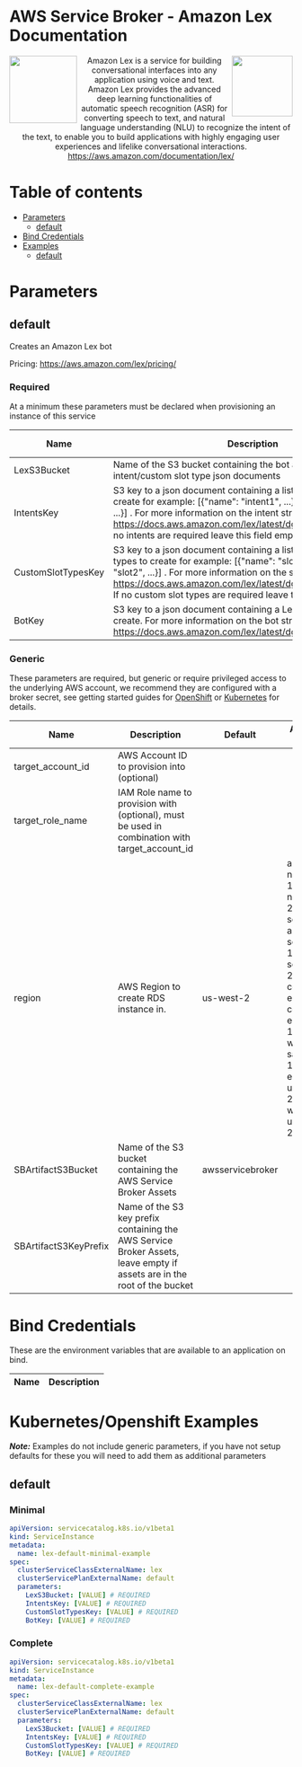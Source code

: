 # AWS Service Broker - Amazon Lex Documentation

<img  align="left" src="https://s3.amazonaws.com/awsservicebroker/icons/aws-service-broker.png" width="120"><img align="right" src="https://s3.amazonaws.com/awsservicebroker/icons/AmazonLex_LARGE.png" width="108"> <p align="center">Amazon Lex is a service for building conversational interfaces into any application using voice and text. Amazon Lex provides the advanced deep learning functionalities of automatic speech recognition (ASR) for converting speech to text, and natural language understanding (NLU) to recognize the intent of the text, to enable you to build applications with highly engaging user experiences and lifelike conversational interactions.
https://aws.amazon.com/documentation/lex/</p>

Table of contents
=================

* [Parameters](#parameters)
  * [default](#param-default)
* [Bind Credentials](#bind-credentials)
* [Examples](#kubernetes-openshift-examples)
  * [default](#example-default)

<a id="parameters" />

# Parameters

<a id="param-default" />

## default

Creates an Amazon Lex bot

Pricing: https://aws.amazon.com/lex/pricing/

### Required

At a minimum these parameters must be declared when provisioning an instance of this service

Name           | Description     | Accepted Values
-------------- | --------------- | ---------------
LexS3Bucket|Name of the S3 bucket containing the bot and (optionally) intent/custom slot type json documents|string
IntentsKey|S3 key to a json document containing a list of Lex intents to create for example: [{"name": "intent1", ...}, {"name": "intent2", ...}] . For more information on the intent structure, see https://docs.aws.amazon.com/lex/latest/dg/API_PutIntent.html. If no intents are required leave this field empty|string
CustomSlotTypesKey|S3 key to a json document containing a list of Lex custom slot types to create for example: [{"name": "slot1", ...}, {"name": "slot2", ...}] . For more information on the slot type structure, see https://docs.aws.amazon.com/lex/latest/dg/API_PutSlotType.html. If no custom slot types are required leave this field empty|string
BotKey|S3 key to a json document containing a Lex bot definition to create. For more information on the bot structure, see https://docs.aws.amazon.com/lex/latest/dg/API_PutBot.html.|string


### Generic

These parameters are required, but generic or require privileged access to the underlying AWS account, we recommend they are
configured with a broker secret, see getting started guides for [OpenShift](/docs/getting-started-openshift.md) or
[Kubernetes](/docs/getting-started-k8s.md) for details.

Name           | Description     | Default         | Accepted Values
-------------- | --------------- | --------------- | ---------------
target_account_id|AWS Account ID to provision into (optional)||
target_role_name|IAM Role name to provision with (optional), must be used in combination with target_account_id||
region|AWS Region to create RDS instance in.|us-west-2|ap-northeast-1, ap-northeast-2, ap-south-1, ap-southeast-1, ap-southeast-2, ca-central-1, eu-central-1, eu-west-1, eu-west-2, sa-east-1, us-east-1, us-east-2, us-west-1, us-west-2
SBArtifactS3Bucket|Name of the S3 bucket containing the AWS Service Broker Assets|awsservicebroker|
SBArtifactS3KeyPrefix|Name of the S3 key prefix containing the AWS Service Broker Assets, leave empty if assets are in the root of the bucket||

<a id="bind-credentials" />

# Bind Credentials

These are the environment variables that are available to an application on bind.

Name           | Description
-------------- | ---------------

<a id="kubernetes-openshift-examples" />

# Kubernetes/Openshift Examples

***Note:*** Examples do not include generic parameters, if you have not setup defaults for these you will need to add
them as additional parameters

<a id="example-default" />

## default

### Minimal
```yaml
apiVersion: servicecatalog.k8s.io/v1beta1
kind: ServiceInstance
metadata:
  name: lex-default-minimal-example
spec:
  clusterServiceClassExternalName: lex
  clusterServicePlanExternalName: default
  parameters:
    LexS3Bucket: [VALUE] # REQUIRED
    IntentsKey: [VALUE] # REQUIRED
    CustomSlotTypesKey: [VALUE] # REQUIRED
    BotKey: [VALUE] # REQUIRED
```

### Complete
```yaml
apiVersion: servicecatalog.k8s.io/v1beta1
kind: ServiceInstance
metadata:
  name: lex-default-complete-example
spec:
  clusterServiceClassExternalName: lex
  clusterServicePlanExternalName: default
  parameters:
    LexS3Bucket: [VALUE] # REQUIRED
    IntentsKey: [VALUE] # REQUIRED
    CustomSlotTypesKey: [VALUE] # REQUIRED
    BotKey: [VALUE] # REQUIRED
```

